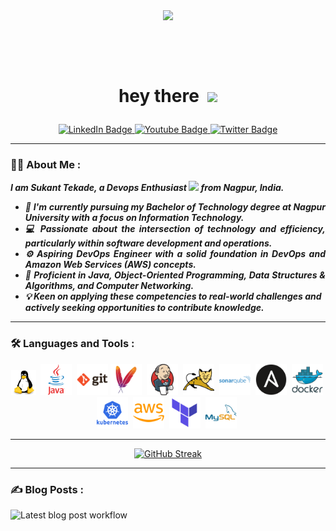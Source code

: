 <div id="header" align="center">
  <img src="https://i.giphy.com/media/v1.Y2lkPTc5MGI3NjExYnFlbzJteHZpcGh3dTRiMGVvMWE2a3I0ZnhuNGI0dGJveDIzM3I5ayZlcD12MV9pbnRlcm5hbF9naWZfYnlfaWQmY3Q9cw/nYD66ng26rP1WMmXwx/giphy.gif" width="200"/>
</div>
<h1 id="header" align="center">
   &nbsp;&nbsp;<i></i><p><span class="bold">hey&nbsp;there&nbsp; </i>
  <img src="https://media.giphy.com/media/hvRJCLFzcasrR4ia7z/giphy.gif" width="30px"/>
  </span</p>
</h1>
<div id="badges" align="center">
  <a href="https://www.linkedin.com/in/tekade-sukant-3343bb252">
    <img src="https://img.shields.io/badge/LinkedIn-blue?style=for-the-badge&logo=linkedin&logoColor=white" alt="LinkedIn Badge"/>
  </a>
  <a href="https://www.instagram.com/muschifresser/">
    <img src="https://img.shields.io/badge/Instagram-orange?style=for-the-badge&logo=Instagram&logoColor=white" alt="Youtube Badge"/>
  </a>
  <a href="https://github.com/tekadesukant">
    <img src="https://img.shields.io/badge/Portfolio-purple?style=for-the-badge&logo=Github&logoColor=white" alt="Twitter Badge"/>
  </a>
</div>

---

### 👨‍💼 About Me :
<i><b align= "justify"> I am Sukant Tekade, a Devops Enthusiast <img src="https://media.giphy.com/media/WUlplcMpOCEmTGBtBW/giphy.gif" width="30"> from Nagpur, India.
- :telescope: I'm currently pursuing my Bachelor of Technology degree at Nagpur University with a focus on Information Technology.
- :computer: Passionate about the intersection of technology and efficiency, particularly within software development and operations.
- :gear: Aspiring DevOps Engineer with a solid foundation in DevOps and Amazon Web Services (AWS) concepts.
- :rocket: Proficient in Java, Object-Oriented Programming, Data Structures & Algorithms, and Computer Networking.
- :bulb: Keen on applying these competencies to real-world challenges and actively seeking opportunities to contribute knowledge.
</b></i>
---

### :hammer_and_wrench: Languages and Tools :
<div align= "center">
  <img src="https://github.com/devicons/devicon/blob/6910f0503efdd315c8f9b858234310c06e04d9c0/icons/linux/linux-original.svg" title="JavaScript" alt="JavaScript" width="40" height="40"/>&nbsp;
  <img src="https://github.com/devicons/devicon/blob/master/icons/java/java-original-wordmark.svg" title="Java" alt="Java" width="50" height="50"/>&nbsp;
  <img src="https://github.com/devicons/devicon/blob/master/icons/git/git-original-wordmark.svg" title="Git" **alt="Git" width="50" height="50"/>
  <img src="https://github.com/devicons/devicon/blob/6910f0503efdd315c8f9b858234310c06e04d9c0/icons/maven/maven-original.svg" title="Spring" alt="Spring" width="50" height="50"/>&nbsp;
  <img src="https://github.com/devicons/devicon/blob/6910f0503efdd315c8f9b858234310c06e04d9c0/icons/jenkins/jenkins-original.svg" title="Material UI" alt="Material UI" width="50" height="50"/>&nbsp;
  <img src="https://github.com/devicons/devicon/blob/6910f0503efdd315c8f9b858234310c06e04d9c0/icons/tomcat/tomcat-original.svg" title="Flutter" alt="Flutter" width="50" height="50"/>&nbsp;
  <img src="https://github.com/devicons/devicon/blob/6910f0503efdd315c8f9b858234310c06e04d9c0/icons/sonarqube/sonarqube-plain-wordmark.svg" title="Firebase" alt="Firebase" width="50" height="50"/>&nbsp;
  <img src="https://github.com/devicons/devicon/blob/6910f0503efdd315c8f9b858234310c06e04d9c0/icons/ansible/ansible-original.svg" title="React" alt="React" width="50" height="50"/>&nbsp;
  <img src="https://github.com/devicons/devicon/blob/6910f0503efdd315c8f9b858234310c06e04d9c0/icons/docker/docker-original-wordmark.svg"  title="CSS3" alt="CSS" width="50" height="50"/>&nbsp;
  <img src="https://github.com/devicons/devicon/blob/6910f0503efdd315c8f9b858234310c06e04d9c0/icons/kubernetes/kubernetes-plain-wordmark.svg" title="HTML5" alt="HTML" width="50" height="50"/>&nbsp;
  <img src="https://github.com/devicons/devicon/blob/master/icons/amazonwebservices/amazonwebservices-plain-wordmark.svg" title="AWS" alt="AWS" width="50" height="50"/>&nbsp;
  <img src="https://github.com/devicons/devicon/blob/6910f0503efdd315c8f9b858234310c06e04d9c0/icons/terraform/terraform-original.svg" title="Redux" alt="Redux " width="50" height="50"/>&nbsp;
  <img src="https://github.com/devicons/devicon/blob/master/icons/mysql/mysql-original-wordmark.svg" title="MySQL"  alt="MySQL" width="50" height="50"/>&nbsp;
</div>

---


<div align= "center"> <a href="https://git.io/streak-stats"><img src="https://github-readme-streak-stats.herokuapp.com?user=tekadesukant&theme=highcontrast&card_width=525" alt="GitHub Streak" /></a></div>

---

### :writing_hand: Blog Posts :
<!-- BLOG-POST-LIST:START -->

<!-- BLOG-POST-LIST:END -->
![Latest blog post workflow](https://github.com/tekadesukant/TekadeSukant/actions/workflows/blog-post-workflow.yml/badge.svg)
